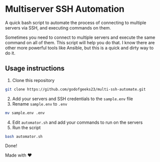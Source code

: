 # Multiserver SSH Automation

A quick bash script to automate the process of connecting to multiple servers via SSH, and executing commands on them.

Sometimes you need to connect to multiple servers and execute the same command on all of them. This script will help you do that.
I know there are other more powerful tools like Ansible, but this is a quick and dirty way to do it.

## Usage instructions

1. Clone this repository

```bash
git clone https://github.com/godofgeeks23/multi-ssh-automate.git
```

2. Add your servers and SSH credentials to the `sample.env` file
3. Rename `sample.env` to `.env`

```bash
mv sample.env .env
```

4. Edit `automator.sh` and add your commands to run on the servers
5. Run the script

```bash
bash automator.sh
```

Done!

Made with ❤️
